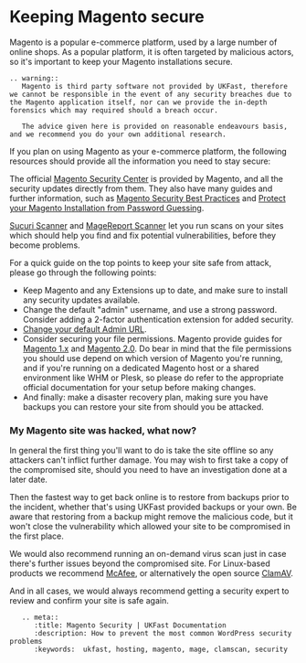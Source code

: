 # Keeping Magento secure

Magento is a popular e-commerce platform, used by a large number of online shops. As a popular platform, it is often targeted by malicious actors, so it's important to keep your Magento installations secure.

```eval_rst
.. warning::
   Magento is third party software not provided by UKFast, therefore we cannot be responsible in the event of any security breaches due to the Magento application itself, nor can we provide the in-depth forensics which may required should a breach occur.  

   The advice given here is provided on reasonable endeavours basis, and we recommend you do your own additional research.
```

If you plan on using Magento as your e-commerce platform, the following resources should provide all the information you need to stay secure:

The official [Magento Security Center](https://magento.com/security) is provided by Magento, and all the security updates directly from them. They also have many guides and further information, such as [Magento Security Best Practices](http://docs.magento.com/m1/ce/user_guide/magento/magento-security-best-practices.html) and [Protect your Magento Installation from Password Guessing](https://magento.com/security/best-practices/protect-your-magento-installation-password-guessing-new-update).

[Sucuri Scanner](https://sitecheck.sucuri.net/) and [MageReport Scanner](https://www.magereport.com/) let you run scans on your sites which should help you find and fix potential vulnerabilities, before they become problems.

For a quick guide on the top points to keep your site safe from attack, please go through the following points:

- Keep Magento and any Extensions up to date, and make sure to install any security updates available.
- Change the default "admin" username, and use a strong password. Consider adding a 2-factor authentication extension for added security.
- [Change your default Admin URL](http://docs.magento.com/m1/ce/user_guide/configuration/url-admin-custom.html).
- Consider securing your file permissions. Magento provide guides for [Magento 1.x](http://devdocs.magento.com/guides/m1x/install/installer-privileges_after.html) and [Magento 2.0](http://devdocs.magento.com/guides/v2.0/config-guide/prod/prod_file-sys-perms.html). Do bear in mind that the file permissions you should use depend on which version of Magento you're running, and if you're running on a dedicated Magento host or a shared environment like WHM or Plesk, so please do refer to the appropriate official documentation for your setup before making changes.
- And finally: make a disaster recovery plan, making sure you have backups you can restore your site from should you be attacked.

### My Magento site was hacked, what now?

In general the first thing you'll want to do is take the site offline so any attackers can't inflict further damage. You may wish to first take a copy of the compromised site, should you need to have an investigation done at a later date.

Then the fastest way to get back online is to restore from backups prior to the incident, whether that's using UKFast provided backups or your own. Be aware that restoring from a backup might remove the malicious code, but it won't close the vulnerability which allowed your site to be compromised in the first place.

We would also recommend running an on-demand virus scan just in case there's further issues beyond the compromised site. For Linux-based products we recommend [McAfee](/security/antivirus/), or alternatively the open source [ClamAV](www.clamav.net).

And in all cases, we would always recommend getting a security expert to review and confirm your site is safe again.


```eval_rst
   .. meta::
      :title: Magento Security | UKFast Documentation
      :description: How to prevent the most common WordPress security problems
      :keywords:  ukfast, hosting, magento, mage, clamscan, security
